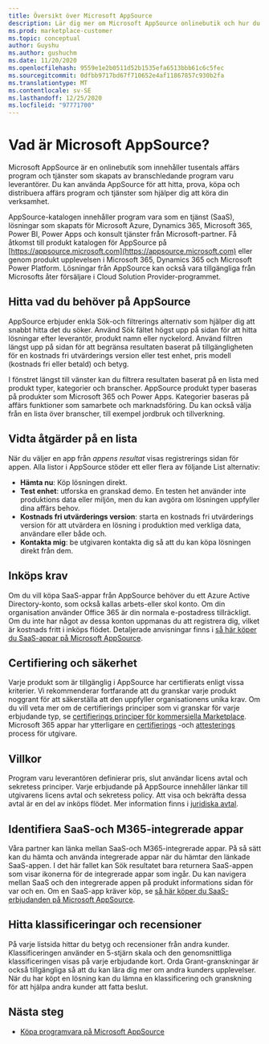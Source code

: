 ```yaml
---
title: Översikt över Microsoft AppSource
description: Lär dig mer om Microsoft AppSource onlinebutik och hur du kan hitta och få en omfattande katalog med program vara och lösningar.
ms.prod: marketplace-customer
ms.topic: conceptual
author: Guyshu
ms.author: gushuchm
ms.date: 11/20/2020
ms.openlocfilehash: 9559e1e2b0511d52b1535efa6513bbb61c6c5fec
ms.sourcegitcommit: 0dfbb9717bd67f710652e4af11867857c930b2fa
ms.translationtype: MT
ms.contentlocale: sv-SE
ms.lasthandoff: 12/25/2020
ms.locfileid: "97771700"
---
```

# <a name="what-is-microsoft-appsource"></a>Vad är Microsoft AppSource?

Microsoft AppSource är en onlinebutik som innehåller tusentals affärs program och tjänster som skapats av branschledande program varu leverantörer. Du kan använda AppSource för att hitta, prova, köpa och distribuera affärs program och tjänster som hjälper dig att köra din verksamhet.

AppSource-katalogen innehåller program vara som en tjänst (SaaS), lösningar som skapats för Microsoft Azure, Dynamics 365, Microsoft 365, Power BI, Power Apps och konsult tjänster från Microsoft-partner. Få åtkomst till produkt katalogen för AppSource på [https://appsource.microsoft.com](https://appsource.microsoft.com) eller genom produkt upplevelsen i Microsoft 365, Dynamics 365 och Microsoft Power Platform. Lösningar från AppSource kan också vara tillgängliga från Microsofts åter försäljare i Cloud Solution Provider-programmet.

## <a name="find-what-you-need-on-appsource"></a>Hitta vad du behöver på AppSource

AppSource erbjuder enkla Sök-och filtrerings alternativ som hjälper dig att snabbt hitta det du söker. Använd Sök fältet högst upp på sidan för att hitta lösningar efter leverantör, produkt namn eller nyckelord. Använd filtren längst upp på sidan för att begränsa resultaten baserat på tillgängligheten för en kostnads fri utvärderings version eller test enhet, pris modell (kostnads fri eller betald) och betyg.

I fönstret längst till vänster kan du filtrera resultaten baserat på en lista med produkt typer, kategorier och branscher. AppSource produkt typer baseras på produkter som Microsoft 365 och Power Apps. Kategorier baseras på affärs funktioner som samarbete och marknadsföring. Du kan också välja från en lista över branscher, till exempel jordbruk och tillverkning.

## <a name="take-action-on-a-listing"></a>Vidta åtgärder på en lista

När du väljer en app från _appens resultat_ visas registrerings sidan för appen. Alla listor i AppSource stöder ett eller flera av följande List alternativ:

- **Hämta nu**: Köp lösningen direkt.
- **Test enhet**: utforska en granskad demo. En testen het använder inte produktions data eller miljön, men du kan avgöra om lösningen uppfyller dina affärs behov.
- **Kostnads fri utvärderings version**: starta en kostnads fri utvärderings version för att utvärdera en lösning i produktion med verkliga data, användare eller både och.
- **Kontakta mig**: be utgivaren kontakta dig så att du kan köpa lösningen direkt från dem.

## <a name="purchasing-requirements"></a>Inköps krav

Om du vill köpa SaaS-appar från AppSource behöver du ett Azure Active Directory-konto, som också kallas arbets-eller skol konto. Om din organisation använder Office 365 är din normala e-postadress tillräckligt. Om du inte har något av dessa konton uppmanas du att registrera dig, vilket är kostnads fritt i inköps flödet. Detaljerade anvisningar finns i [så här köper du SaaS-appar på Microsoft AppSource](purchase-software-appsource.md).

## <a name="certification-and-security"></a>Certifiering och säkerhet

Varje produkt som är tillgänglig i AppSource har certifierats enligt vissa kriterier. Vi rekommenderar fortfarande att du granskar varje produkt noggrant för att säkerställa att den uppfyller organisationens unika krav. Om du vill veta mer om de certifierings principer som vi granskar för varje erbjudande typ, se [certifierings principer för kommersiella Marketplace](/legal/marketplace/certification-policies). Microsoft 365 appar har ytterligare en [certifierings](/microsoft-365-app-certification/docs/enterprise-app-certification-guide) -och [attesterings](/microsoft-365-app-certification/docs/enterprise-app-attestation-guide) process för utgivare.

## <a name="terms-and-conditions"></a>Villkor

Program varu leverantören definierar pris, slut användar licens avtal och sekretess principer. Varje erbjudande på AppSource innehåller länkar till utgivarens licens avtal och sekretess policy. Att visa och bekräfta dessa avtal är en del av inköps flödet. Mer information finns i [juridiska avtal](legal-contracts.md).

## <a name="discover-saas-and-m365-integrated-apps"></a>Identifiera SaaS-och M365-integrerade appar

Våra partner kan länka mellan SaaS-och M365-integrerade appar. På så sätt kan du hämta och använda integrerade appar när du hämtar den länkade SaaS-appen. I det här fallet kan Sök resultatet bara returnera SaaS-appen som visar ikonerna för de integrerade appar som ingår. Du kan navigera mellan SaaS och den integrerade appen på produkt informations sidan för var och en. Om en SaaS-app kräver köp, se [så här köper du SaaS-erbjudanden på Microsoft AppSource](purchase-software-appsource.md).

## <a name="find-ratings-and-reviews"></a>Hitta klassificeringar och recensioner

På varje listsida hittar du betyg och recensioner från andra kunder. Klassificeringen använder en 5-stjärn skala och den genomsnittliga klassificeringen visas på varje erbjudande kort. Orda Grant-granskningar är också tillgängliga så att du kan lära dig mer om andra kunders upplevelser. När du har köpt en lösning kan du lämna en klassificering och granskning för att hjälpa andra kunder att fatta beslut.

## <a name="next-steps"></a>Nästa steg

- [Köpa programvara på Microsoft AppSource](purchase-software-appsource.md)
